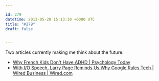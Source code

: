 ```yaml
---

id: 279
datetime: 2013-05-20 15:13:10 +0000 UTC
title: "#279"
draft: false


---
```


Two articles currently making me think about the future. 

 
 * [Why French Kids Don't Have ADHD | Psychology Today](http://www.psychologytoday.com/blog/suffer-the-children/201203/why-french-kids-dont-have-adhd)
 * [With I/O Speech, Larry Page Reminds Us Why Google Rules Tech | Wired Business | Wired.com](http://www.wired.com/business/2013/05/larry-page-and-google-rule-tech/?cid=8024174)



